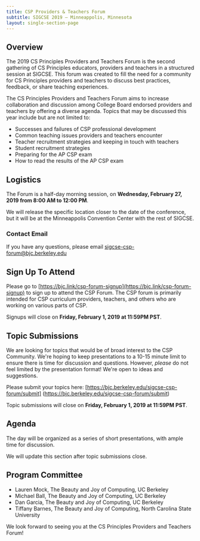 ```yaml
---
title: CSP Providers & Teachers Forum
subtitle: SIGCSE 2019 — Minneappolis, Minnesota
layout: single-section-page
---
```


## Overview
The 2019 CS Principles Providers and Teachers Forum is the second gathering of CS Principles educators, providers and teachers in a structured session at SIGCSE. This forum was created to fill the need for a community for CS Principles providers and teachers to discuss best practices, feedback, or share teaching experiences.

The CS Principles Providers and Teachers Forum aims to increase collaboration and discussion among College Board endorsed providers and teachers by offering a diverse agenda. Topics that may be discussed this year include but are not limited to:

* Successes and failures of CSP professional development
* Common teaching issues providers and teachers encounter
* Teacher recruitment strategies and keeping in touch with teachers
* Student recruitment strategies
* Preparing for the AP CSP exam
* How to read the results of the AP CSP exam

## Logistics

The Forum is a half-day morning session, on **<time>Wednesday, February 27, 2019 from 8:00 AM to 12:00 PM</time>**.

We will release the specific location closer to the date of the conference, but it will be at the Minneappolis Convention Center with the rest of SIGCSE.

### Contact Email
If you have any questions, please email [sigcse-csp-forum@bjc.berkeley.edu](mailto:sigcse-csp-forum@bjc.berkeley.edu)

## Sign Up To Attend
Please go to [https://bjc.link/csp-forum-signup](https://bjc.link/csp-forum-signup) to sign up to attend the CSP Forum. The CSP forum is primarily intended for CSP curriculum providers, teachers, and others who are working on various parts of CSP.

Signups will close on **Friday, February 1, 2019 at 11:59PM PST**.

## Topic Submissions

We are looking for topics that would be of broad interest to the CSP Community. We're hoping to keep presentations to a 10-15 minute limit to ensure there is time for discussion and questions. However, _please_ do not feel limited by the presentation format! We're open to ideas and suggestions.

Please submit your topics here: [https://bjc.berkeley.edu/sigcse-csp-forum/submit] (https://bjc.berkeley.edu/sigcse-csp-forum/submit)

Topic submissions will close on **Friday, February 1, 2019 at 11:59PM PST**.

## Agenda

The day will be organized as a series of short presentations, with ample time for discussion.

We will update this section after topic submissions close.

<!--

<br>

<table class="table table-striped table-bordered">
  <caption class="sr-only">Session Times and Titles</caption>
  <thead>
    <tr>
      <th scope="col">Time</th>
      <th scope="col">Description</th>
    </tr>
  </thead>
  <tbody>
  <tr>
    <td>8:00 - 8:30 AM</td>
    <td>Breakfast</td>
  </tr>
  <tr>
    <td>8:30 - 8:35 AM</td>
    <td>Welcome &amp; Introductions</td>
  </tr>
  <!-- <tr>
    <td colspan="2"><strong>CS Principles Program and Progress Overview</strong></td>
  </tr>
  <tr>
    <td>8:35 - 8:50 AM</td>
    <td></td>
  </tr>
  <tr>
    <td>8:50 - 9:05 AM</td>
    <td></td>
  </tr>
  <tr>
    <td>9:05 - 9:15 AM</td>
    <td></td>
  </tr>
  <!-- <tr>
    <td colspan="2"><strong>PD Best Practices</strong></td>
  </tr>
  <tr>
    <td>9:15 - 9:25 AM</td>
    <td></td>
  </tr>
  <tr>
    <td>9:25 - 9:35 AM</td>
    <td></td>
  </tr>
  <tr>
    <td>9:35 - 9:45 AM</td>
    <td></td>
  </tr>
  <tr>
    <td>9:45 - 10:00 AM</td>
    <td></td>
  </tr>
  <tr>
    <td>10:00 - 10:10 AM</td>
    <td>Break</td>
  </tr>
  <!-- <tr>
    <td colspan="2"><strong>Recruitment Lightning Talks</strong></td>
  </tr>
  <tr>
    <td>10:10 - 10:15 AM</td>
    <td></td>
  </tr>
  <tr>
    <td>10:15 - 10:20 AM</td>
    <td></td>
  </tr>
  <tr>
    <td>10:20 - 10:25 AM</td>
    <td></td>
  </tr>
  <tr>
    <td>10:25 - 10:30 AM</td>
    <td></td>
  </tr>
  <tr>
    <td>10:30 - 10:35 AM</td>
    <td></td>
  </tr>
  <tr>
    <td>10:35 - 10:40 AM</td>
    <td></td>
  </tr>
  <tr>
    <td>10:40 - 10:55 AM</td>
    <td></td>
  </tr>
  <tr>
    <td>10:55 - 11:05 AM</td>
    <td>Break</td>
  </tr>
  <!-- <tr>
    <td colspan="2"><strong>Teacher Needs</strong></td>
  </tr>
  <tr>
    <td>11:05 - 11:15 AM</td>
    <td></td>
  </tr>
  <tr>
    <td>11:15 - 11:25 AM</td>
    <td>/td>
  </tr>
  <tr>
    <td>11:25 - 11:35 AM</td>
    <td></td>
  </tr>
  <tr>
    <td>11:35 - 11:45 AM</td>
    <td></td>
  </tr>
  <tr>
    <td>11:45 - 11:50 AM</td>
    <td></td>
  </tr>
  <!-- <tr>
    <td colspan="2"><strong>AP CS Principles Exam</strong></td>
  </tr>
  <tr>
    <td>11:50 - 12:05 PM</td>
    <td></td>
  </tr>
  <tr>
    <td>12:05 - 12:30 PM</td>
    <td></td>
  </tr>
  <tr>
    <td>12:30 PM</td>
    <td>Close</td>
  </tr>
  </tbody>
</table>
-->

## Program Committee

* Lauren Mock, The Beauty and Joy of Computing, UC Berkeley
* Michael Ball, The Beauty and Joy of Computing, UC Berkeley
* Dan Garcia, The Beauty and Joy of Computing, UC Berkeley
* Tiffany Barnes, The Beauty and Joy of Computing, North Carolina State University

We look forward to seeing you at the CS Principles Providers and Teachers Forum!
